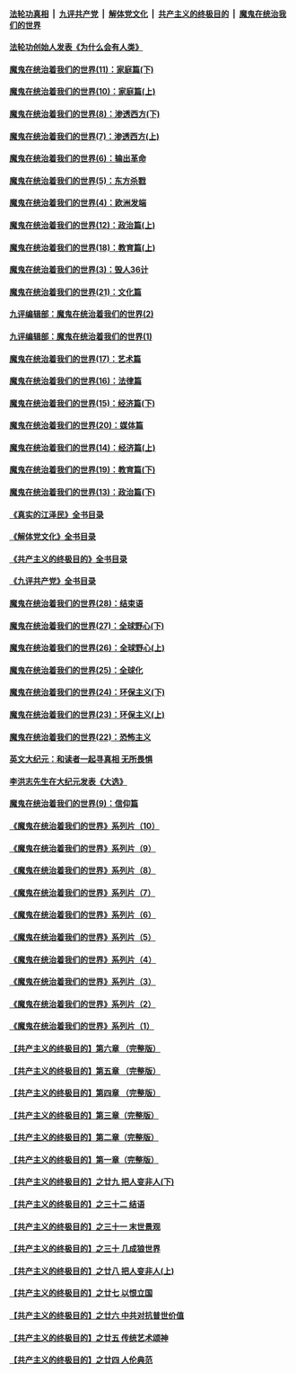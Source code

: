 ####  [法轮功真相](../../../../basic/blob/master/README.md?t=04180011) &nbsp;|&nbsp; [九评共产党](../../../../9ping.md/blob/master/README.md?t=04180011) &nbsp;|&nbsp; [解体党文化](../../../../jtdwh.md/blob/master/README.md?t=04180011)  &nbsp;|&nbsp; [共产主义的终极目的](../../../../gczydzjmd.md/blob/master/README.md?t=04180011) &nbsp;|&nbsp; [魔鬼在统治我们的世界](../../../../mgztzwmdsj.md/blob/master/README.md?t=04180011) 

#### [法轮功创始人发表《为什么会有人类》](../pages/nsc422/n13912117.md?t=04180011) 

#### [魔鬼在统治着我们的世界(11)：家庭篇(下)](../pages/nsc422/n10440961.md?t=04180011) 

#### [魔鬼在统治着我们的世界(10)：家庭篇(上)](../pages/nsc422/n10435448.md?t=04180011) 

#### [魔鬼在统治着我们的世界(8)：渗透西方(下)](../pages/nsc422/n10429603.md?t=04180011) 

#### [魔鬼在统治着我们的世界(7)：渗透西方(上)](../pages/nsc422/n10426013.md?t=04180011) 

#### [魔鬼在统治着我们的世界(6)：输出革命](../pages/nsc422/n10421536.md?t=04180011) 

#### [魔鬼在统治着我们的世界(5)：东方杀戮](../pages/nsc422/n10417707.md?t=04180011) 

#### [魔鬼在统治着我们的世界(4)：欧洲发端](../pages/nsc422/n10414890.md?t=04180011) 

#### [魔鬼在统治着我们的世界(12)：政治篇(上)](../pages/nsc422/n10444576.md?t=04180011) 

#### [魔鬼在统治着我们的世界(18)：教育篇(上)](../pages/nsc422/n10526970.md?t=04180011) 

#### [魔鬼在统治着我们的世界(3)：毁人36计](../pages/nsc422/n10411583.md?t=04180011) 

#### [魔鬼在统治着我们的世界(21)：文化篇](../pages/nsc422/n10597706.md?t=04180011) 

#### [九评编辑部：魔鬼在统治着我们的世界(2)](../pages/nsc422/n10410036.md?t=04180011) 

#### [九评编辑部：魔鬼在统治着我们的世界(1)](../pages/nsc422/n10406825.md?t=04180011) 

#### [魔鬼在统治着我们的世界(17)：艺术篇](../pages/nsc422/n10499093.md?t=04180011) 

#### [魔鬼在统治着我们的世界(16)：法律篇](../pages/nsc422/n10485969.md?t=04180011) 

#### [魔鬼在统治着我们的世界(15)：经济篇(下)](../pages/nsc422/n10469975.md?t=04180011) 

#### [魔鬼在统治着我们的世界(20)：媒体篇](../pages/nsc422/n10586579.md?t=04180011) 

#### [魔鬼在统治着我们的世界(14)：经济篇(上)](../pages/nsc422/n10457370.md?t=04180011) 

#### [魔鬼在统治着我们的世界(19)：教育篇(下)](../pages/nsc422/n10564808.md?t=04180011) 

#### [魔鬼在统治着我们的世界(13)：政治篇(下)](../pages/nsc422/n10448270.md?t=04180011) 

#### [《真实的江泽民》全书目录](../pages/nsc422/n13721399.md?t=04180011) 

#### [《解体党文化》全书目录](../pages/nsc422/n13721157.md?t=04180011) 

#### [《共产主义的终极目的》全书目录](../pages/nsc422/n13721048.md?t=04180011) 

#### [《九评共产党》全书目录](../pages/nsc422/n13708085.md?t=04180011) 

#### [魔鬼在统治着我们的世界(28)：结束语](../pages/nsc422/n10936246.md?t=04180011) 

#### [魔鬼在统治着我们的世界(27)：全球野心(下)](../pages/nsc422/n10928319.md?t=04180011) 

#### [魔鬼在统治着我们的世界(26)：全球野心(上)](../pages/nsc422/n10900318.md?t=04180011) 

#### [魔鬼在统治着我们的世界(25)：全球化](../pages/nsc422/n10788205.md?t=04180011) 

#### [魔鬼在统治着我们的世界(24)：环保主义(下)](../pages/nsc422/n10695307.md?t=04180011) 

#### [魔鬼在统治着我们的世界(23)：环保主义(上)](../pages/nsc422/n10688613.md?t=04180011) 

#### [魔鬼在统治着我们的世界(22)：恐怖主义](../pages/nsc422/n10614727.md?t=04180011) 

#### [英文大纪元：和读者一起寻真相 无所畏惧](../pages/nsc422/n12542027.md?t=04180011) 

#### [李洪志先生在大纪元发表《大选》](../pages/nsc422/n12534746.md?t=04180011) 

#### [魔鬼在统治着我们的世界(9)：信仰篇](../pages/nsc422/n10432159.md?t=04180011) 

#### [《魔鬼在统治着我们的世界》系列片（10）](../pages/nsc422/n12292670.md?t=04180011) 

#### [《魔鬼在统治着我们的世界》系列片（9）](../pages/nsc422/n12290859.md?t=04180011) 

#### [《魔鬼在统治着我们的世界》系列片（8）](../pages/nsc422/n12287445.md?t=04180011) 

#### [《魔鬼在统治着我们的世界》系列片（7）](../pages/nsc422/n12283425.md?t=04180011) 

#### [《魔鬼在统治着我们的世界》系列片（6）](../pages/nsc422/n12282314.md?t=04180011) 

#### [《魔鬼在统治着我们的世界》系列片（5）](../pages/nsc422/n12281419.md?t=04180011) 

#### [《魔鬼在统治着我们的世界》系列片（4）](../pages/nsc422/n12274024.md?t=04180011) 

#### [《魔鬼在统治着我们的世界》系列片（3）](../pages/nsc422/n12271322.md?t=04180011) 

#### [《魔鬼在统治着我们的世界》系列片（2）](../pages/nsc422/n12269049.md?t=04180011) 

#### [《魔鬼在统治着我们的世界》系列片（1）](../pages/nsc422/n12267575.md?t=04180011) 

#### [【共产主义的终极目的】第六章 （完整版）](../pages/nsc422/n11428913.md?t=04180011) 

#### [【共产主义的终极目的】第五章 （完整版）](../pages/nsc422/n11428912.md?t=04180011) 

#### [【共产主义的终极目的】第四章 （完整版）](../pages/nsc422/n11428907.md?t=04180011) 

#### [【共产主义的终极目的】第三章（完整版）](../pages/nsc422/n11428848.md?t=04180011) 

#### [【共产主义的终极目的】第二章（完整版）](../pages/nsc422/n11428831.md?t=04180011) 

#### [【共产主义的终极目的】第一章（完整版）](../pages/nsc422/n11417651.md?t=04180011) 

#### [【共产主义的终极目的】之廿九 把人变非人(下)](../pages/nsc422/n11344140.md?t=04180011) 

#### [【共产主义的终极目的】之三十二 结语](../pages/nsc422/n11360535.md?t=04180011) 

#### [【共产主义的终极目的】之三十一 末世景观](../pages/nsc422/n11351129.md?t=04180011) 

#### [【共产主义的终极目的】之三十 几成狼世界](../pages/nsc422/n11348280.md?t=04180011) 

#### [【共产主义的终极目的】之廿八 把人变非人(上)](../pages/nsc422/n11340492.md?t=04180011) 

#### [【共产主义的终极目的】之廿七 以恨立国](../pages/nsc422/n11336944.md?t=04180011) 

#### [【共产主义的终极目的】之廿六 中共对抗普世价值](../pages/nsc422/n11324785.md?t=04180011) 

#### [【共产主义的终极目的】之廿五 传统艺术颂神](../pages/nsc422/n11296396.md?t=04180011) 

#### [【共产主义的终极目的】之廿四 人伦典范](../pages/nsc422/n11296397.md?t=04180011) 

